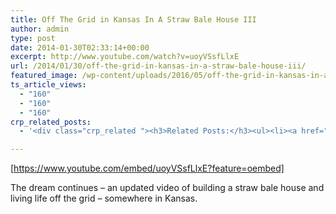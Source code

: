 ```yaml
---
title: Off The Grid in Kansas In A Straw Bale House III
author: admin
type: post
date: 2014-01-30T02:33:14+00:00
excerpt: http://www.youtube.com/watch?v=uoyVSsfLlxE
url: /2014/01/30/off-the-grid-in-kansas-in-a-straw-bale-house-iii/
featured_image: /wp-content/uploads/2016/05/off-the-grid-in-kansas-in-a-stra.jpg
ts_article_views:
  - "160"
  - "160"
  - "160"
crp_related_posts:
  - '<div class="crp_related "><h3>Related Posts:</h3><ul><li><a href="https://scdhub.org/2017/12/29/walking-in-sabinas-shoes-world-vision/"    ><img src="https://scdhub.org/wp-content/uploads/2017/12/walking-in-sabinas-shoes-world-v-150x150.jpg" alt="Walking in Sabinas Shoes &#8211; World Vision" title="Walking in Sabinas Shoes &#8211; World Vision" width="150" height="150" class="crp_thumb crp_featured" /><span class="crp_title">Walking in Sabinas Shoes &#8211; World Vision</span></a></li><li><a href="https://scdhub.org/2017/12/25/wastewater-treatment-and-biosolids-management/"    ><img src="https://scdhub.org/wp-content/uploads/2017/12/wastewater-treatment-and-biosoli-150x150.jpg" alt="Wastewater treatment and Biosolids management" title="Wastewater treatment and Biosolids management" width="150" height="150" class="crp_thumb crp_featured" /><span class="crp_title">Wastewater treatment and Biosolids management</span></a></li><li><a href="https://scdhub.org/2017/07/24/astounding-tiny-house-with-downstairs-master-bedroom/"    ><img src="https://scdhub.org/wp-content/uploads/2017/07/astounding-tiny-house-with-downstairs-master-bedroom-150x150.jpg" alt="Astounding Tiny House With Downstairs Master Bedroom" title="Astounding Tiny House With Downstairs Master Bedroom" width="150" height="150" class="crp_thumb crp_featured" /><span class="crp_title">Astounding Tiny House With Downstairs Master Bedroom</span></a></li><li><a href="https://scdhub.org/2017/06/29/eco-homes/"    ><img src="https://scdhub.org/wp-content/uploads/2017/06/hqdefault-1-150x150.jpg" alt="Eco-homes: Living the good life" title="Eco-homes: Living the good life" width="150" height="150" class="crp_thumb crp_featured" /><span class="crp_title">Eco-homes: Living the good life</span></a></li><li><a href="https://scdhub.org/2017/09/13/nordic-urban-ways-implementing-the-new-urban-agenda/"    ><img src="https://scdhub.org/wp-content/uploads/2017/09/nordic-urban-ways-implementing-the-new-urban-agenda-150x150.jpg" alt="Nordic Urban Ways – Implementing the New Urban Agenda" title="Nordic Urban Ways – Implementing the New Urban Agenda" width="150" height="150" class="crp_thumb crp_featured" /><span class="crp_title">Nordic Urban Ways – Implementing the New Urban Agenda</span></a></li><li><a href="https://scdhub.org/2017/07/28/8006/"    ><img src="https://scdhub.org/wp-content/uploads/2017/07/hqdefault-150x150.jpg" alt="Music" title="Music" width="150" height="150" class="crp_thumb crp_featured" /><span class="crp_title">Music</span></a></li></ul><div class="crp_clear"></div></div>'

---
```

[https://www.youtube.com/embed/uoyVSsfLlxE?feature=oembed] 

The dream continues &#8211; an updated video of building a straw bale house and living life off the grid &#8211; somewhere in Kansas.